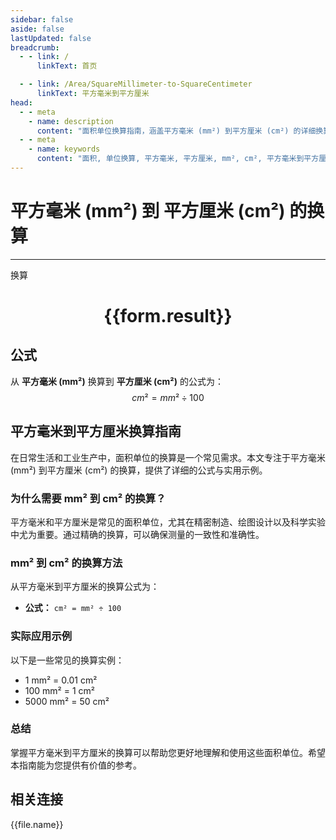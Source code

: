 ```yaml
---
sidebar: false
aside: false
lastUpdated: false
breadcrumb:
  - - link: /
      linkText: 首页

  - - link: /Area/SquareMillimeter-to-SquareCentimeter
      linkText: 平方毫米到平方厘米
head:
  - - meta
    - name: description
      content: "面积单位换算指南，涵盖平方毫米 (mm²) 到平方厘米 (cm²) 的详细换算公式与说明。"
  - - meta
    - name: keywords
      content: "面积, 单位换算, 平方毫米, 平方厘米, mm², cm², 平方毫米到平方厘米, 面积换算指南"
---
```

# 平方毫米 (mm²) 到 平方厘米 (cm²) 的换算
---
<script setup>
import { onMounted, reactive, inject, ref } from 'vue'
import { NButton, NForm, NFormItem, NInput, NInputNumber, NSelect, NCard, useMessage,NGrid ,NGi } from 'naive-ui'
import { defineClientComponent } from 'vitepress'
import { Area } from '../../files';

const convert = inject('convert')

const form = reactive({
  number: null,
  result: '',
})

const convertHandler = () => {
  if (form.number !== null && !isNaN(form.number)) {
    const convertedValue = parseFloat(form.number) / 100
    form.result = `${form.number}mm² = ${convertedValue.toFixed(4)}cm²`
  } else {
    form.result = '请输入有效的数值。'
  }
}
</script>

<n-form size="large" :model="form">
  <n-form-item label="平方毫米 (mm²)">
    <n-input-number v-model:value="form.number" placeholder="输入平方毫米" style="width: 100%" />
  </n-form-item>
  <n-form-item>
    <n-button type="info" @click="convertHandler" block>换算</n-button>
  </n-form-item>
</n-form>

<n-card  embedded :bordered="false" hoverable>
  <div  style="text-align:center">
    <h1>{{form.result}}</h1>
  </div>
</n-card>

## 公式

从 **平方毫米 (mm²)** 换算到 **平方厘米 (cm²)** 的公式为：
$$ cm² = mm² \div 100 $$

## 平方毫米到平方厘米换算指南

在日常生活和工业生产中，面积单位的换算是一个常见需求。本文专注于平方毫米 (mm²) 到平方厘米 (cm²) 的换算，提供了详细的公式与实用示例。

### 为什么需要 mm² 到 cm² 的换算？

平方毫米和平方厘米是常见的面积单位，尤其在精密制造、绘图设计以及科学实验中尤为重要。通过精确的换算，可以确保测量的一致性和准确性。

### mm² 到 cm² 的换算方法

从平方毫米到平方厘米的换算公式为：

- **公式：** `cm² = mm² ÷ 100`

### 实际应用示例

以下是一些常见的换算实例：

- 1 mm² = 0.01 cm²
- 100 mm² = 1 cm²
- 5000 mm² = 50 cm²

### 总结

掌握平方毫米到平方厘米的换算可以帮助您更好地理解和使用这些面积单位。希望本指南能为您提供有价值的参考。

## 相关连接
<n-grid x-gap="12" :cols="2">
  <n-gi v-for="(file, index) in Area" :key="index">
    <n-button
      text
      tag="a"
      :href="file.path"
      type="info"
    >
      {{file.name}}
    </n-button>
  </n-gi>
</n-grid>